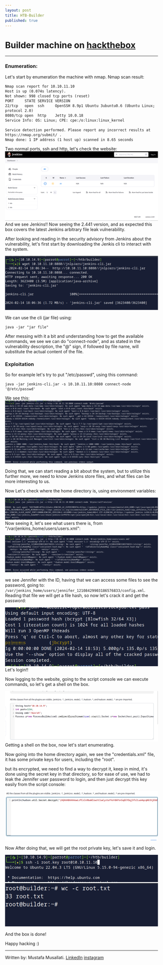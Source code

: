 ```yaml
---
layout: post
title: HTB-Builder
published: true
---
```

# Builder machine on [hackthebox](https://app.hackthebox.com)


---

### Enumeration:

Let's start by enumeration the machine with nmap.
Nmap scan result:
```
Nmap scan report for 10.10.11.10
Host is up (0.074s latency).
Not shown: 998 closed tcp ports (reset)
PORT     STATE SERVICE VERSION
22/tcp   open  ssh     OpenSSH 8.9p1 Ubuntu 3ubuntu0.6 (Ubuntu Linux; protocol 2.0)
8080/tcp open  http    Jetty 10.0.18
Service Info: OS: Linux; CPE: cpe:/o:linux:linux_kernel

Service detection performed. Please report any incorrect results at https://nmap.org/submit/ .
Nmap done: 1 IP address (1 host up) scanned in 8.65 seconds
```

Two normal ports, ssh and http, let's check the website:
![](../assets/images/Builder/20240214205531.png)
And we see Jenkins!!
Now seeing the 2.441 version, and as expected this box covers the latest Jenkins arbitrary file leak vulnerability.

After looking and reading in the security advisory from Jenkins about the vulnerability, let's first start by downloading the Jenkis cli to interact with the system.

![](../assets/images/Builder/20240214210650.png)

We can use the cli (jar file) using:
```
java -jar "jar file"
```
After messing with it a bit and understanding how to get the available commands, we see we can do "connect-node", and as stated in the vulnerability description, the "@" sign, if followed by file name, will substitute the actual content of the file.

### Exploitation

So for example let's try to put "/etc/passwd", using this command:
```
java -jar jenkins-cli.jar -s 10.10.11.10:8080 connect-node '@/etc/passwd'
```
We see this:
![](../assets/images/Builder/20240214211324.png)

Doing that, we can start reading a bit about the system, but to utilize this further more, we need to know Jenkins store files, and what files can be more interesting to us.


Now Let's check where the home directory is, using environment variables: 

![](../assets/images/Builder/20240214215017.png)
Now seeing it, let's see what users there is, from "/var/jenkins_home/users/users.xml":

![](../assets/images/Builder/20240214215203.png)

we see Jennifer with the ID, having that we can access some files to see the password, going to: `/var/jenkins_home/users/jennifer_12108429903186576833/config.xml`.
Reading that file we will get a file hash, so now let's crack it and get the password:

![](../assets/images/Builder/20240214215454.png)
Let's login!!

Now logging to the website, going to the script console we can execute commands, so let's get a shell on the box.

![](../assets/images/Builder/20240214221544.png)
Getting a shell on the box, now let's start enumerating.

Now going into the home directory again, we see the "credentials.xml" file, it has some private keys for users, including the "root".

but its encrypted, we need to find a way to decrypt it, keep in mind, it's done using the secret key in that directory, so for ease of use, we had to leak the Jennifer user password to login, and then just decrypt this key easily from the script console:

![](../assets/images/Builder/20240214222558.png)

Now After doing that, we will get the root private key, let's save it and login.

![](../assets/images/Builder/20240214222650.png)
![](../assets/images/Builder/20240214222709.png)

And the box is done!

Happy hacking :)

---

Written by: Mustafa Musallati.
[LinkedIn](https://www.linkedin.com/in/mustafa-musallati-95a159260/)
[instagram](https://www.instagram.com/accaard/)
